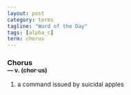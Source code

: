```yaml
---
layout: post
category: terms
tagline: "Word of the Day"
tags: [alpha_c]
term: chorus
---
```


<h3>Chorus<br/> <small>&mdash; v. (chor<span>&middot;</span>us)</small></h3>
<p><ol><li>a command issued by suicidal apples</li>
</ol></p>
